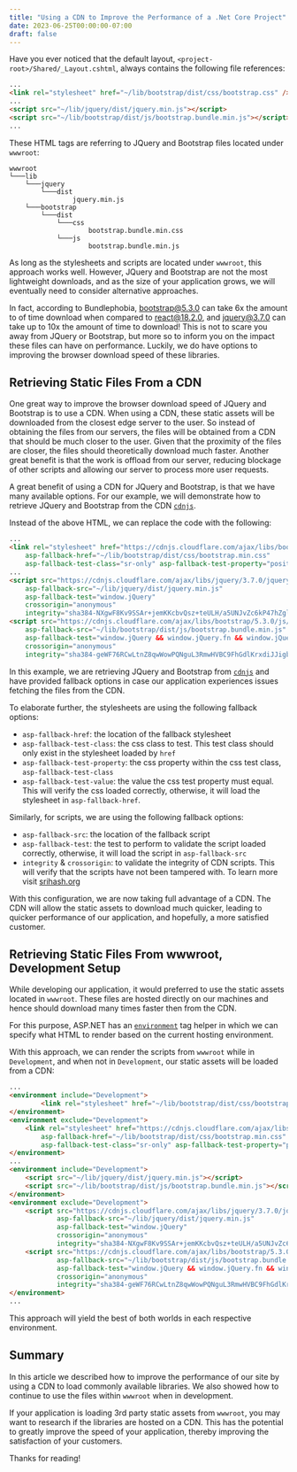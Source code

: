 ```yaml
---
title: "Using a CDN to Improve the Performance of a .Net Core Project"
date: 2023-06-25T00:00:00-07:00
draft: false
---
```


Have you ever noticed that the default layout, `<project-root>/Shared/_Layout.cshtml`, always contains the following file references:

```html
...
<link rel="stylesheet" href="~/lib/bootstrap/dist/css/bootstrap.css" />
...
<script src="~/lib/jquery/dist/jquery.min.js"></script>
<script src="~/lib/bootstrap/dist/js/bootstrap.bundle.min.js"></script>
...
```

These HTML tags are referring to JQuery and Bootstrap files located under `wwwroot`:

```
wwwroot
└───lib
    └───jquery
        └───dist
                jquery.min.js
    └───bootstrap
        └───dist
            └───css
                    bootstrap.bundle.min.css
            └───js
                    bootstrap.bundle.min.js
```

As long as the stylesheets and scripts are located under `wwwroot`, this approach works well. However, JQuery and Bootstrap are not the most lightweight downloads, and as the size of your application grows, we will eventually need to consider alternative approaches.

In fact, according to Bundlephobia, [bootstrap@5.3.0](https://bundlephobia.com/package/bootstrap@5.3.0) can take 6x the amount to of time download when compared to [react@18.2.0](https://bundlephobia.com/package/react@18.2.0), and [jquery@3.7.0](https://bundlephobia.com/package/jquery@3.7.0) can take up to 10x the amount of time to download! This is not to scare you away from JQuery or Bootstrap, but more so to inform you on the impact these files can have on performance. Luckily,  we do have options to improving the browser download speed of these libraries.

## Retrieving Static Files From a CDN

One great way to improve the browser download speed of JQuery and Bootstrap is to use a CDN. When using a CDN, these static assets will be downloaded from the closest edge server to the user. So instead of obtaining the files from our servers, the files will be obtained from a CDN that should be much closer to the user. Given that the proximity of the files are closer, the files should theoretically download much faster. Another great benefit is that the work is offload from our server, reducing blockage of other scripts and allowing our server to process more user requests.

A great benefit of using a CDN for JQuery and Bootstrap, is that we have many available options. For our example, we will demonstrate how to retrieve JQuery and Bootstrap from the CDN [`cdnjs`](https://cdnjs.com/). 

Instead of the above HTML, we can replace the code with the following:

```html
...
<link rel="stylesheet" href="https://cdnjs.cloudflare.com/ajax/libs/bootstrap/5.3.0/css/bootstrap.min.css"
    asp-fallback-href="~/lib/bootstrap/dist/css/bootstrap.min.css"
    asp-fallback-test-class="sr-only" asp-fallback-test-property="position" asp-fallback-test-value="absolute" />
...
<script src="https://cdnjs.cloudflare.com/ajax/libs/jquery/3.7.0/jquery.min.js" 
    asp-fallback-src="~/lib/jquery/dist/jquery.min.js"
    asp-fallback-test="window.jQuery"
    crossorigin="anonymous"
    integrity="sha384-NXgwF8Kv9SSAr+jemKKcbvQsz+teULH/a5UNJvZc6kP47hZgl62M1vGnw6gHQhb1"></script>
<script src="https://cdnjs.cloudflare.com/ajax/libs/bootstrap/5.3.0/js/bootstrap.bundle.min.js"
    asp-fallback-src="~/lib/bootstrap/dist/js/bootstrap.bundle.min.js"
    asp-fallback-test="window.jQuery && window.jQuery.fn && window.jQuery.fn.modal"
    crossorigin="anonymous"
    integrity="sha384-geWF76RCwLtnZ8qwWowPQNguL3RmwHVBC9FhGdlKrxdiJJigb/j/68SIy3Te4Bkz"></script>
```

In this example, we are retrieving JQuery and Bootstrap from [`cdnjs`](https://cdnjs.com/) and have provided fallback options in case our application experiences issues fetching the files from the CDN. 

To elaborate further, the stylesheets are using the following fallback options:
* `asp-fallback-href`: the location of the fallback stylesheet
* `asp-fallback-test-class`: the css class to test. This test class should only exist in the stylesheet loaded by `href`
* `asp-fallback-test-property`: the css property within the css test class, `asp-fallback-test-class`
* `asp-fallback-test-value`: the value the css test property must equal. This will verify the css loaded correctly, otherwise, it will load the stylesheet in `asp-fallback-href`.

Similarly, for scripts, we are using the following fallback options:
* `asp-fallback-src`: the location of the fallback script
* `asp-fallback-test`: the test to perform to validate the script loaded correctly, otherwise, it will load the script in `asp-fallback-src`
* `integrity` & `crossorigin`: to validate the integrity of CDN scripts. This will verify that the scripts have not been tampered with. To learn more visit [srihash.org](https://www.srihash.org/)

With this configuration, we are now taking full advantage of a CDN. The CDN will allow the static assets to download much quicker, leading to quicker performance of our application, and hopefully, a more satisfied customer.

## Retrieving Static Files From wwwroot, Development Setup

While developing our application, it would preferred to use the static assets located in `wwwroot`. These files are hosted directly on our machines and hence should download many times faster then from the CDN.

For this purpose, ASP.NET has an [`environment`](https://learn.microsoft.com/en-us/aspnet/core/mvc/views/tag-helpers/built-in/environment-tag-helper?view=aspnetcore-7.0) tag helper in which we can specify what HTML to render based on the current hosting environment.

With this approach, we can render the scripts from `wwwroot` while in `Development`, and when not in `Development`, our static assets will be loaded from a CDN:

```html
...
<environment include="Development">
        <link rel="stylesheet" href="~/lib/bootstrap/dist/css/bootstrap.css" />
</environment>
<environment exclude="Development">
    <link rel="stylesheet" href="https://cdnjs.cloudflare.com/ajax/libs/bootstrap/5.3.0/css/bootstrap.min.css"
        asp-fallback-href="~/lib/bootstrap/dist/css/bootstrap.min.css"
        asp-fallback-test-class="sr-only" asp-fallback-test-property="position" asp-fallback-test-value="absolute" />
</environment>
...
<environment include="Development">
    <script src="~/lib/jquery/dist/jquery.min.js"></script>
    <script src="~/lib/bootstrap/dist/js/bootstrap.bundle.min.js"></script>
</environment>
<environment exclude="Development">
    <script src="https://cdnjs.cloudflare.com/ajax/libs/jquery/3.7.0/jquery.min.js"
            asp-fallback-src="~/lib/jquery/dist/jquery.min.js"
            asp-fallback-test="window.jQuery"
            crossorigin="anonymous"
            integrity="sha384-NXgwF8Kv9SSAr+jemKKcbvQsz+teULH/a5UNJvZc6kP47hZgl62M1vGnw6gHQhb1"></script>
    <script src="https://cdnjs.cloudflare.com/ajax/libs/bootstrap/5.3.0/js/bootstrap.bundle.min.js"
            asp-fallback-src="~/lib/bootstrap/dist/js/bootstrap.bundle.min.js"
            asp-fallback-test="window.jQuery && window.jQuery.fn && window.jQuery.fn.modal"
            crossorigin="anonymous"
            integrity="sha384-geWF76RCwLtnZ8qwWowPQNguL3RmwHVBC9FhGdlKrxdiJJigb/j/68SIy3Te4Bkz"></script>
</environment>
...
```

This approach will yield the best of both worlds in each respective environment.

## Summary

In this article we described how to improve the performance of our site by using a CDN to load commonly available libraries. We also showed how to continue to use the files within `wwwroot` when in development. 

If your application is loading 3rd party static assets from `wwwroot`, you may want to research if the libraries are hosted on a CDN. This has the potential to greatly improve the speed of your application, thereby improving the satisfaction of your customers.

Thanks for reading!
